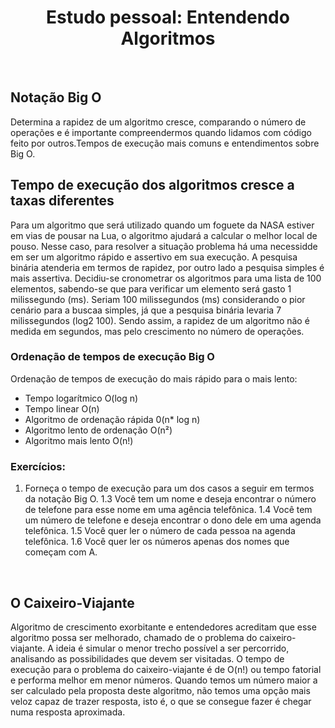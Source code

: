 <h1 align="center">
  Estudo pessoal: Entendendo Algoritmos
</h1>

</br>

## Notação Big O
Determina a rapidez de um algoritmo cresce, comparando o número de operações e é importante compreendermos quando lidamos com código feito por outros.Tempos de execução mais comuns e entendimentos sobre Big O.

## Tempo de execução dos algoritmos cresce a taxas diferentes
Para um algoritmo que será utilizado quando um foguete da NASA estiver em vias de pousar na Lua, o algoritmo ajudará a calcular o melhor local de pouso. Nesse caso, para resolver a situação problema há uma necessidde em ser um algoritmo rápido e assertivo em sua execução.
A pesquisa binária atenderia em termos de rapidez, por outro lado a pesquisa simples é mais assertiva. Decidiu-se cronometrar os algoritmos para uma lista de 100 elementos, sabendo-se que para verificar um elemento será gasto 1 milissegundo (ms).
Seriam 100 milissegundos (ms) considerando o pior cenário para a buscaa simples, já que a pesquisa binária levaria 7 milissegundos (log2 100). Sendo assim, a rapidez de um algoritmo não é medida em segundos, mas pelo crescimento no número de operações.

### Ordenação de tempos de execução Big O
Ordenação de tempos de execução do mais rápido para o mais lento:
* Tempo logarítmico O(log n)
* Tempo linear O(n)
* Algoritmo de ordenação rápida 0(n* log n)
* Algoritmo lento de ordenação O(n²)
* Algoritmo mais lento O(n!)


### Exercícios:
1. Forneça o tempo de execução para um dos casos a seguir em termos da notação Big O.
  1.3 Você tem um nome e deseja encontrar o número de telefone para esse nome em uma agência telefônica.
  1.4 Você tem um número de telefone e deseja encontrar o dono dele em uma agenda telefônica.
  1.5 Você quer ler o número de cada pessoa na agenda telefônica.
  1.6 Você quer ler os números apenas dos nomes que começam com A.
</br>

## O Caixeiro-Viajante
Algoritmo de crescimento exorbitante e entendedores acreditam que esse algoritmo possa ser melhorado, chamado de o problema do caixeiro-viajante. A ideia é simular o menor trecho possível a ser percorrido, analisando as possibilidades que devem ser visitadas. O tempo de execução para o problema do caixeiro-viajante é de O(n!) ou tempo fatorial e performa melhor em menor números.
Quando temos um número maior a ser calculado pela proposta deste algoritmo, não temos uma opção mais veloz capaz de trazer resposta, isto é, o que se consegue fazer é chegar numa resposta aproximada.